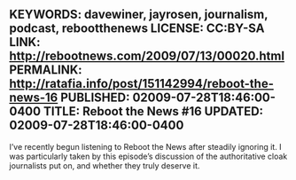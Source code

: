 KEYWORDS: davewiner, jayrosen, journalism, podcast, rebootthenews
LICENSE: CC:BY-SA
LINK: http://rebootnews.com/2009/07/13/00020.html
PERMALINK: http://ratafia.info/post/151142994/reboot-the-news-16
PUBLISHED: 02009-07-28T18:46:00-0400
TITLE: Reboot the News #16
UPDATED: 02009-07-28T18:46:00-0400
--
I’ve recently begun listening to Reboot the News after steadily ignoring it. I was particularly taken by this episode’s discussion of the authoritative cloak journalists put on, and whether they truly deserve it.
